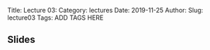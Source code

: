 Title: Lecture 03:
Category: lectures
Date: 2019-11-25
Author: 
Slug: lecture03
Tags: ADD TAGS HERE


## Slides
<!-- - [PDF | Lecture 1: Description]({attach}presentation/Lecture1_Data.pdf) -->